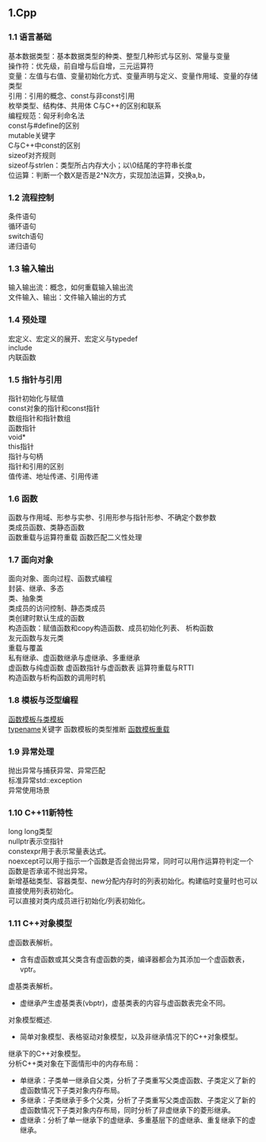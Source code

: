 ## 1.Cpp
### 1.1 语言基础
基本数据类型：基本数据类型的种类、整型几种形式与区别、常量与变量  
操作符：优先级，前自增与后自增，三元运算符  
变量：左值与右值、变量初始化方式、变量声明与定义、变量作用域、变量的存储类型  
引用：引用的概念、const与非const引用  
枚举类型、结构体、共用体
C与C++的区别和联系  
编程规范：匈牙利命名法  
const与#define的区别  
mutable关键字  
C与C++中const的区别  
sizeof对齐规则  
sizeof与strlen：类型所占内存大小；以\0结尾的字符串长度  
位运算：判断一个数X是否是2^N次方，实现加法运算，交换a,b，
### 1.2 流程控制
条件语句  
循环语句  
switch语句  
递归语句  
### 1.3 输入输出
输入输出流：概念，如何重载输入输出流  
文件输入、输出：文件输入输出的方式  
### 1.4 预处理  
宏定义、宏定义的展开、宏定义与typedef  
include  
内联函数  
### 1.5 指针与引用
指针初始化与赋值  
const对象的指针和const指针  
数组指针和指针数组  
函数指针  
void*  
this指针  
指针与句柄  
指针和引用的区别    
值传递、地址传递、引用传递
### 1.6 函数  
函数与作用域、形参与实参、引用形参与指针形参、不确定个数参数  
类成员函数、类静态函数  
函数重载与运算符重载
函数匹配二义性处理  
### 1.7 面向对象
面向对象、面向过程、函数式编程  
封装、继承、多态  
类、抽象类  
类成员的访问控制、静态类成员    
类创建时默认生成的函数  
构造函数：赋值函数和copy构造函数、成员初始化列表、
析构函数  
友元函数与友元类    
重载与覆盖  
私有继承、虚函数继承与虚继承、多重继承  
虚函数与纯虚函数 虚函数指针与虚函数表 
运算符重载与RTTI  
构造函数与析构函数的调用时机  
### 1.8 模板与泛型编程
[函数模板与类模板](http://blog.csdn.net/welcome_xu/article/details/7554595)  
[typename](http://baike.baidu.com/link?url=F3AXPc2imfxBPi7M_RqKlqWmldrFN4QSw4-g7MQ0DdO3YlYDrsRD_AzsYiBFuAx8meUhj-pDluLoXtjZm1WVz_)关键字  
函数模板的类型推断  
[函数模板重载](https://github.com/WalnutATiie/thinkngcpp/blob/master/code/C05/MinTest.cpp)  

### 1.9 异常处理
抛出异常与捕获异常、异常匹配  
标准异常std::exception  
异常使用场景  
### 1.10 C++11新特性
long long类型  
nullptr表示空指针  
constexpr用于表示常量表达式。  
noexcept可以用于指示一个函数是否会抛出异常，同时可以用作运算符判定一个函数是否承诺不抛出异常。  
新增基础类型、容器类型、new分配内存时的列表初始化。构建临时变量时也可以直接使用列表初始化。  
可以直接对类内成员进行初始化/列表初始化。
### 1.11 C++对象模型
虚函数表解析。
- 含有虚函数或其父类含有虚函数的类，编译器都会为其添加一个虚函数表，vptr。

虚基类表解析。
- 虚继承产生虚基类表(vbptr)，虚基类表的内容与虚函数表完全不同。

对象模型概述.
- 简单对象模型、表格驱动对象模型，以及非继承情况下的C++对象模型。

继承下的C++对象模型。  
分析C++类对象在下面情形中的内存布局：
- 单继承：子类单一继承自父类，分析了子类重写父类虚函数、子类定义了新的虚函数情况下子类对象内存布局。
- 多继承：子类继承于多个父类，分析了子类重写父类虚函数、子类定义了新的虚函数情况下子类对象内存布局，同时分析了非虚继承下的菱形继承。
- 虚继承：分析了单一继承下的虚继承、多重基层下的虚继承、重复继承下的虚继承。